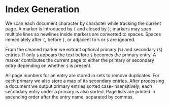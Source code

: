 # Index Generation

We scan each document character by character while tracking the current page.
A marker is introduced by `{` and closed by `}`; markers may span multiple lines so
newlines inside markers are converted to spaces.  Spaces immediately after `{`,
before `}`, or adjacent to `%` or `$` are ignored.

From the cleaned marker we extract optional primary (`%`) and secondary (`$`)
entries.  If only `$` appears the text before `$` becomes the primary entry.  A
marker contributes the current page to either the primary or secondary entry
depending on whether `$` is present.

All page numbers for an entry are stored in sets to remove duplicates.  For each
primary we also store a map of its secondary entries.  After processing a
document we output primary entries sorted case-insensitively; each secondary
entry under a primary is also sorted.  Page lists are printed in ascending order
after the entry name, separated by commas.
